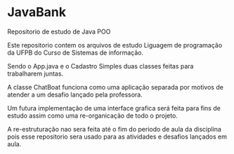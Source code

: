 # JavaBank
Repositorio de estudo de Java POO


Este repositorio contem os arquivos de estudo Liguagem de programação da UFPB do Curso de Sistemas de informação.

Sendo o App.java e o Cadastro Simples duas classes feitas para trabalharem juntas.

A classe ChatBoat funciona como uma aplicação separada por motivos de atender a um desafio lançado pela professora.

Um futura implementação de uma interface grafica será feita para fins de estudo assim como uma re-organicação de todo o projeto.

A re-estruturação nao sera feita até o fim do periodo de aula da disciplina pois esse repositorio sera usado para as atividades e 
desafios lançados em aula.
